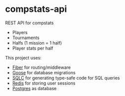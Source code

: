 # compstats-api

REST API for compstats
- Players
- Tournaments
- Halfs (1 mission = 1 half)
- Player stats per half

This project uses:

- [Fiber](https://gofiber.io/) for routing/middleware
- [Goose](https://pressly.github.io/goose/) for database migrations
- [SQLC](https://sqlc.dev/) for generating type-safe code for SQL queries
- [Redis](https://redis.io/) for storing user sessions
- [Postgres](https://www.postgresql.org/) as database